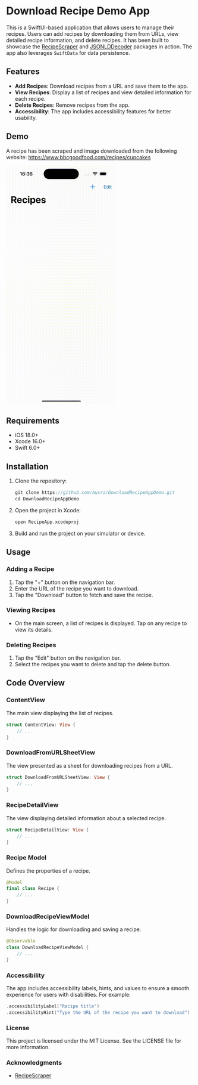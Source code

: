 # Download Recipe Demo App

This is a SwiftUI-based application that allows users to manage their recipes. Users can add recipes by downloading them from URLs, view detailed recipe information, and delete recipes. It has been built to showcase the [RecipeScraper](https://github.com/Ausra/RecipeScraper) and [JSONLDDecoder](https://github.com/Ausra/JSONLDDecoder) packages in action. The app also leverages `SwiftData` for data persistence.

## Features

- **Add Recipes**: Download recipes from a URL and save them to the app.
- **View Recipes**: Display a list of recipes and view detailed information for each recipe.
- **Delete Recipes**: Remove recipes from the app.
- **Accessibility**: The app includes accessibility features for better usability.

## Demo
A recipe has been scraped and image downloaded from the following website: 
https://www.bbcgoodfood.com/recipes/cupcakes

  ![demoApp](https://github.com/Ausra/DownloadRecipeAppDemo/blob/main/DownloadRecipeDemo.gif)

## Requirements
- iOS 18.0+
- Xcode 16.0+
- Swift 6.0+

## Installation

1. Clone the repository:
   ```swift
   git clone https://github.com/Ausra/DownloadRecipeAppDemo.git
   cd DownloadRecipeAppDemo
2. Open the project in Xcode:
   ```swift
   open RecipeApp.xcodeproj
3. Build and run the project on your simulator or device.


## Usage

### Adding a Recipe
1. Tap the "+" button on the navigation bar.
2. Enter the URL of the recipe you want to download.
3. Tap the "Download" button to fetch and save the recipe.

### Viewing Recipes
- On the main screen, a list of recipes is displayed. Tap on any recipe to view its details.

### Deleting Recipes
1. Tap the "Edit" button on the navigation bar.
2. Select the recipes you want to delete and tap the delete button.

## Code Overview
### ContentView
The main view displaying the list of recipes.
```swift
struct ContentView: View {
    // ...
}
```
### DownloadFromURLSheetView
The view presented as a sheet for downloading recipes from a URL.
```swift
struct DownloadFromURLSheetView: View {
    // ...
}
```

### RecipeDetailView
The view displaying detailed information about a selected recipe.
```swift
struct RecipeDetailView: View {
    // ...
}
```
### Recipe Model
Defines the properties of a recipe.
```swift
@Model
final class Recipe {
    // ...
}
```
### DownloadRecipeViewModel
Handles the logic for downloading and saving a recipe.
```swift
@Observable
class DownloadRecipeViewModel {
    // ...
}
```
### Accessibility
The app includes accessibility labels, hints, and values to ensure a smooth experience for users with disabilities. For example:
```swift
.accessibilityLabel("Recipe title")
.accessibilityHint("Type the URL of the recipe you want to download")
```
### License
This project is licensed under the MIT License. See the LICENSE file for more information.

### Acknowledgments
- [RecipeScraper](https://github.com/Ausra/RecipeScraper)

